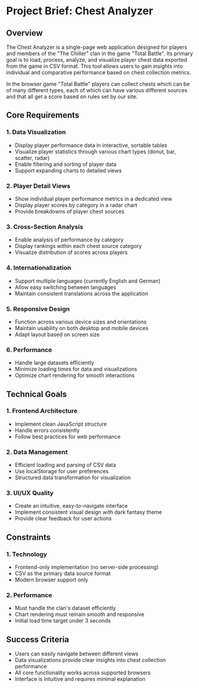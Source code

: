 # Project Brief: Chest Analyzer

## Overview
The Chest Analyzer is a single-page web application designed for players and members of the "The Chiller" clan in the game "Total Battle". Its primary goal is to load, process, analyze, and visualize player chest data exported from the game in CSV format. This tool allows users to gain insights into individual and comparative performance based on chest collection metrics.

In the browser game "Total Battle" players can collect chests which can be of many different types, each of which can have various different sources and that all get a score based on rules set by our site.

## Core Requirements

### 1. Data Visualization
- Display player performance data in interactive, sortable tables
- Visualize player statistics through various chart types (donut, bar, scatter, radar)
- Enable filtering and sorting of player data
- Support expanding charts to detailed views

### 2. Player Detail Views
- Show individual player performance metrics in a dedicated view
- Display player scores by category in a radar chart
- Provide breakdowns of player chest sources

### 3. Cross-Section Analysis
- Enable analysis of performance by category
- Display rankings within each chest source category
- Visualize distribution of scores across players

### 4. Internationalization
- Support multiple languages (currently English and German)
- Allow easy switching between languages
- Maintain consistent translations across the application

### 5. Responsive Design
- Function across various device sizes and orientations
- Maintain usability on both desktop and mobile devices
- Adapt layout based on screen size

### 6. Performance
- Handle large datasets efficiently
- Minimize loading times for data and visualizations
- Optimize chart rendering for smooth interactions

## Technical Goals

### 1. Frontend Architecture
- Implement clean JavaScript structure
- Handle errors consistently
- Follow best practices for web performance

### 2. Data Management
- Efficient loading and parsing of CSV data
- Use localStorage for user preferences
- Structured data transformation for visualization

### 3. UI/UX Quality
- Create an intuitive, easy-to-navigate interface
- Implement consistent visual design with dark fantasy theme
- Provide clear feedback for user actions

## Constraints

### 1. Technology
- Frontend-only implementation (no server-side processing)
- CSV as the primary data source format
- Modern browser support only

### 2. Performance
- Must handle the clan's dataset efficiently
- Chart rendering must remain smooth and responsive
- Initial load time target under 3 seconds

## Success Criteria
- Users can easily navigate between different views
- Data visualizations provide clear insights into chest collection performance
- All core functionality works across supported browsers
- Interface is intuitive and requires minimal explanation 